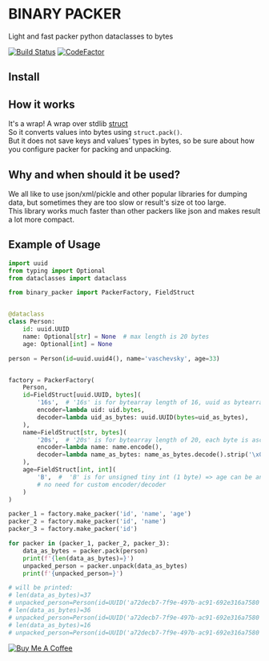
# BINARY PACKER #

Light and fast packer python dataclasses to bytes

[![Build Status](https://app.travis-ci.com/moff4/packer.svg?token=NypENqxc3msyxJUab3w4&branch=master)](https://app.travis-ci.com/moff4/packer)
[![CodeFactor](https://www.codefactor.io/repository/github/moff4/packer/badge?s=e9364aaef867be60363f528cdb9c58eaf7c1c64b)](https://www.codefactor.io/repository/github/moff4/packer)


## Install


## How it works

It's a wrap! A wrap over stdlib [struct](https://docs.python.org/3/library/struct.html)  
So it converts values into bytes using `struct.pack()`.  
But it does not save keys and values' types in bytes, so be sure about how you configure packer for packing and unpacking. 

## Why and when should it be used?

We all like to use json/xml/pickle and other popular libraries for dumping data, but sometimes they are too slow or result's size ot too large.  
This library works much faster than other packers like json and makes result a lot more compact.

## Example of Usage

```python
import uuid
from typing import Optional
from dataclasses import dataclass

from binary_packer import PackerFactory, FieldStruct


@dataclass
class Person:
    id: uuid.UUID
    name: Optional[str] = None  # max length is 20 bytes
    age: Optional[int] = None

person = Person(id=uuid.uuid4(), name='vaschevsky', age=33)


factory = PackerFactory(
    Person,
    id=FieldStruct[uuid.UUID, bytes](
        '16s',  # '16s' is for bytearray length of 16, uuid as bytearray also 16 bytes
        encoder=lambda uid: uid.bytes,
        decoder=lambda uid_as_bytes: uuid.UUID(bytes=uid_as_bytes),
    ),
    name=FieldStruct[str, bytes](
        '20s',  # '20s' is for bytearray length of 20, each byte is ascii char
        encoder=lambda name: name.encode(),
        decoder=lambda name_as_bytes: name_as_bytes.decode().strip('\x00'),
    ),
    age=FieldStruct[int, int](
        'B',  #  'B' is for unsigned tiny int (1 byte) => age can be any value from 0 to 255,
        # no need for custom encoder/decoder
    )
)

packer_1 = factory.make_packer('id', 'name', 'age')
packer_2 = factory.make_packer('id', 'name')
packer_3 = factory.make_packer('id')

for packer in (packer_1, packer_2, packer_3):
    data_as_bytes = packer.pack(person)
    print(f'{len(data_as_bytes)=}')
    unpacked_person = packer.unpack(data_as_bytes)
    print(f'{unpacked_person=}')

# will be printed:
# len(data_as_bytes)=37
# unpacked_person=Person(id=UUID('a72decb7-7f9e-497b-ac91-692e316a7580'), name='vaschevsky', age=33)
# len(data_as_bytes)=36
# unpacked_person=Person(id=UUID('a72decb7-7f9e-497b-ac91-692e316a7580'), name='vaschevsky', age=None)
# len(data_as_bytes)=16
# unpacked_person=Person(id=UUID('a72decb7-7f9e-497b-ac91-692e316a7580'), name=None, age=None)
```


[![Buy Me A Coffee](https://www.buymeacoffee.com/assets/img/custom_images/orange_img.png)](https://www.buymeacoffee.com/komissarov)


